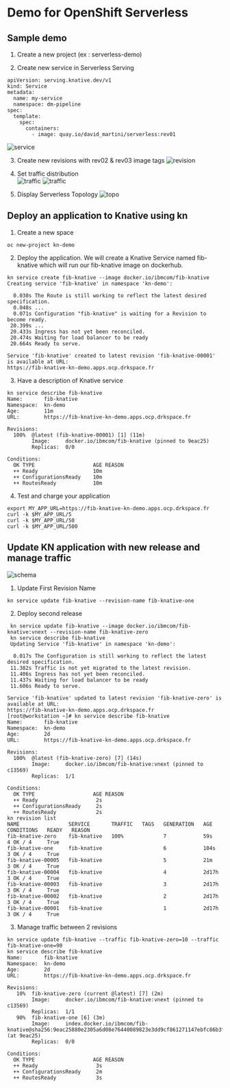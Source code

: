 # Demo for OpenShift Serverless

## Sample demo

1. Create a new project (ex : serverless-demo)  

2. Create new service in Serverless Serving
```
apiVersion: serving.knative.dev/v1
kind: Service
metadata:
  name: my-service
  namespace: dm-pipeline
spec:
  template:
    spec:
      containers:
        - image: quay.io/david_martini/serverless:rev01
```
![service](images/service.png)  

3. Create new revisions with rev02 & rev03 image tags
![revision](images/rev.png)  

4. Set traffic distribution  
![traffic](images/traffic01.png)
![traffic](images/traffic02.png)  

5. Display Serverless Topology
![topo](images/topo.png)


## Deploy an application to Knative using kn

1. Create a new space
```
oc new-project kn-demo
```

2. Deploy the application. We will create a Knative Service named fib-knative which will run our fib-knative image on dockerhub.
```
kn service create fib-knative --image docker.io/ibmcom/fib-knative
Creating service 'fib-knative' in namespace 'kn-demo':

  0.030s The Route is still working to reflect the latest desired specification.
  0.048s ...
  0.071s Configuration "fib-knative" is waiting for a Revision to become ready.
 20.399s ...
 20.433s Ingress has not yet been reconciled.
 20.474s Waiting for load balancer to be ready
 20.664s Ready to serve.

Service 'fib-knative' created to latest revision 'fib-knative-00001' is available at URL:
https://fib-knative-kn-demo.apps.ocp.drkspace.fr
```

3. Have a description of Knative service
```
kn service describe fib-knative
Name:       fib-knative
Namespace:  kn-demo
Age:        11m
URL:        https://fib-knative-kn-demo.apps.ocp.drkspace.fr

Revisions:  
  100%  @latest (fib-knative-00001) [1] (11m)
        Image:     docker.io/ibmcom/fib-knative (pinned to 9eac25)
        Replicas:  0/0

Conditions:  
  OK TYPE                   AGE REASON
  ++ Ready                  10m 
  ++ ConfigurationsReady    10m 
  ++ RoutesReady            10m 
```

4. Test and charge your application
```
export MY_APP_URL=https://fib-knative-kn-demo.apps.ocp.drkspace.fr
curl -k $MY_APP_URL/5
curl -k $MY_APP_URL/50
curl -k $MY_APP_URL/500
```

## Update KN application with new release and manage traffic

![schema](images/fibknativev2.png)

1. Update First Revision Name
```
kn service update fib-knative --revision-name fib-knative-one
```

2. Deploy second release
```
 kn service update fib-knative --image docker.io/ibmcom/fib-knative:vnext --revision-name fib-knative-zero
 kn service describe fib-knative
 Updating Service 'fib-knative' in namespace 'kn-demo':

  0.017s The Configuration is still working to reflect the latest desired specification.
 11.382s Traffic is not yet migrated to the latest revision.
 11.406s Ingress has not yet been reconciled.
 11.437s Waiting for load balancer to be ready
 11.606s Ready to serve.

Service 'fib-knative' updated to latest revision 'fib-knative-zero' is available at URL:
https://fib-knative-kn-demo.apps.ocp.drkspace.fr
[root@workstation ~]# kn service describe fib-knative
Name:       fib-knative
Namespace:  kn-demo
Age:        2d
URL:        https://fib-knative-kn-demo.apps.ocp.drkspace.fr

Revisions:  
  100%  @latest (fib-knative-zero) [7] (14s)
        Image:     docker.io/ibmcom/fib-knative:vnext (pinned to c13569)
        Replicas:  1/1

Conditions:  
  OK TYPE                   AGE REASON
  ++ Ready                   2s 
  ++ ConfigurationsReady     2s 
  ++ RoutesReady             2s 
kn revision list
NAME                SERVICE       TRAFFIC   TAGS   GENERATION   AGE     CONDITIONS   READY   REASON
fib-knative-zero    fib-knative   100%             7            59s     4 OK / 4     True    
fib-knative-one     fib-knative                    6            104s    3 OK / 4     True    
fib-knative-00005   fib-knative                    5            21m     3 OK / 4     True    
fib-knative-00004   fib-knative                    4            2d17h   3 OK / 4     True    
fib-knative-00003   fib-knative                    3            2d17h   3 OK / 4     True    
fib-knative-00002   fib-knative                    2            2d17h   3 OK / 4     True    
fib-knative-00001   fib-knative                    1            2d17h   3 OK / 4     True    
```

3. Manage traffic between 2 revisions
```
kn service update fib-knative --traffic fib-knative-zero=10 --traffic fib-knative-one=90
kn service describe fib-knative
Name:       fib-knative
Namespace:  kn-demo
Age:        2d
URL:        https://fib-knative-kn-demo.apps.ocp.drkspace.fr

Revisions:  
   10%  fib-knative-zero (current @latest) [7] (2m)
        Image:     docker.io/ibmcom/fib-knative:vnext (pinned to c13569)
        Replicas:  1/1
   90%  fib-knative-one [6] (3m)
        Image:     index.docker.io/ibmcom/fib-knative@sha256:9eac25880e2305a6d08e76440089823e3dd9cf861271147ebfc86b3faca06273 (at 9eac25)
        Replicas:  0/0

Conditions:  
  OK TYPE                   AGE REASON
  ++ Ready                   3s 
  ++ ConfigurationsReady     2m 
  ++ RoutesReady             3s 
```